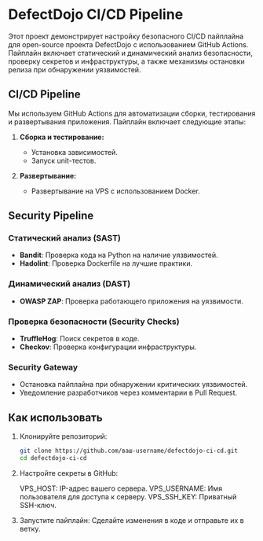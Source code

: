 # DefectDojo CI/CD Pipeline

Этот проект демонстрирует настройку безопасного CI/CD пайплайна для open-source проекта DefectDojo с использованием GitHub Actions. Пайплайн включает статический и динамический анализ безопасности, проверку секретов и инфраструктуры, а также механизмы остановки релиза при обнаружении уязвимостей.

## CI/CD Pipeline

Мы используем GitHub Actions для автоматизации сборки, тестирования и развертывания приложения. Пайплайн включает следующие этапы:

1. **Сборка и тестирование:**
   - Установка зависимостей.
   - Запуск unit-тестов.

2. **Развертывание:**
   - Развертывание на VPS с использованием Docker.

## Security Pipeline

### Статический анализ (SAST)
- **Bandit**: Проверка кода на Python на наличие уязвимостей.
- **Hadolint**: Проверка Dockerfile на лучшие практики.

### Динамический анализ (DAST)
- **OWASP ZAP**: Проверка работающего приложения на уязвимости.

### Проверка безопасности (Security Checks)
- **TruffleHog**: Поиск секретов в коде.
- **Checkov**: Проверка конфигурации инфраструктуры.

### Security Gateway
- Остановка пайплайна при обнаружении критических уязвимостей.
- Уведомление разработчиков через комментарии в Pull Request.

## Как использовать

1. Клонируйте репозиторий:
   ```bash
   git clone https://github.com/ваш-username/defectdojo-ci-cd.git
   cd defectdojo-ci-cd

2. Настройте секреты в GitHub:

   VPS_HOST: IP-адрес вашего сервера.
   VPS_USERNAME: Имя пользователя для доступа к серверу.
   VPS_SSH_KEY: Приватный SSH-ключ.

3. Запустите пайплайн:
   Сделайте изменения в коде и отправьте их в ветку.
